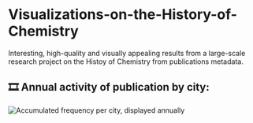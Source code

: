 # Visualizations-on-the-History-of-Chemistry
Interesting, high-quality and visually appealing results from a large-scale research project on the Histoy of Chemistry from publications metadata.

## 🎞️ Annual activity of publication by city: 

![Accumulated frequency per city, displayed annually](assets/maps-acc-maps_acc_freq_improved-200dpi_1413x524-2fps.gif)
